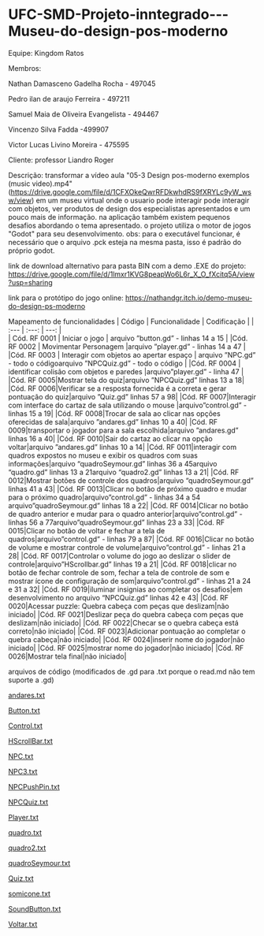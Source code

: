 # UFC-SMD-Projeto-inntegrado---Museu-do-design-pos-moderno

Equipe: Kingdom Ratos


Membros:

  Nathan Damasceno Gadelha Rocha - 497045
  
  Pedro ilan de araujo Ferreira - 497211
  
  Samuel Maia de Oliveira Evangelista - 494467
  
  Vincenzo Silva Fadda -499907
  
  Victor Lucas Livino Moreira - 475595
  
Cliente: professor Liandro Roger

Descrição: transformar a vídeo aula "05-3 Design pos-moderno exemplos (music video).mp4"(https://drive.google.com/file/d/1CFXOkeQwrRFDkwhdRS9fXRYLc9yW_wsw/view) em um museu virtual onde o usuario pode interagir pode interagir com objetos, ver produtos de design dos especialistas apresentados e um pouco mais de informação. na aplicação também existem pequenos desafios abordando o tema apresentado. o projeto utiliza o motor de jogos "Godot" para seu desenvolvimento.
obs: para o executável funcionar, é necessário que o arquivo .pck esteja na mesma pasta, isso é padrão do próprio godot.

link de download alternativo para pasta BIN com a demo .EXE do projeto: https://drive.google.com/file/d/1lmxr1KVG8peapWo6L6r_X_O_fXcitq5A/view?usp=sharing

link para o protótipo do jogo online: https://nathandgr.itch.io/demo-museu-do-design-ps-moderno



Mapeamento de funcionalidades
|  Código               |  Funcionalidade                |                    Codificação                  |
| :---                 |            :---:                |                           ---:                  |  
| Cód. RF 0001        |     Iniciar o jogo               |       arquivo ”button.gd” - linhas 14 a 15      |
|Cód. RF 0002 | Movimentar Personagem    |arquivo ”player.gd” - linhas 14 a 47  |   
|Cód. RF 0003   |  Interagir com objetos ao apertar espaço    |   arquivo ”NPC.gd” - todo o códigoarquivo ”NPCQuiz.gd” - todo o código         |
|Cód. RF 0004    |   identificar colisão com objetos e paredes |arquivo”player.gd” - linha 47 |
|Cód. RF 0005|Mostrar tela do quiz|arquivo ”NPCQuiz.gd” linhas 13 a 18|
|Cód. RF 0006|Verificar se a resposta fornecida é a correta e gerar pontuação do quiz|arquivo ”Quiz.gd” linhas 57 a 98|
|Cód. RF 0007|Interagir com interface do cartaz de sala utilizando o mouse |arquivo”control.gd” - linhas 15 a 19|
|Cód. RF 0008|Trocar de sala ao clicar nas opções oferecidas de sala|arquivo ”andares.gd” linhas 10 a 40|
|Cód. RF 0009|transportar o jogador para a sala escolhida|arquivo ”andares.gd” linhas 16 a 40|
|Cód. RF 0010|Sair do cartaz ao clicar na opção voltar|arquivo ”andares.gd” linhas 10 a 14|
|Cód. RF 0011|interagir com quadros expostos no museu e exibir os quadros com suas informações|arquivo “quadroSeymour.gd” linhas 36 a 45arquivo “quadro.gd” linhas 13 a 21arquivo “quadro2.gd” linhas 13 a 21|
|Cód. RF 0012|Mostrar botões de controle dos quadros|arquivo “quadroSeymour.gd” linhas 41 a 43|
|Cód. RF 0013|Clicar no botão de próximo quadro e mudar para o próximo quadro|arquivo”control.gd” - linhas 34 a 54 arquivo”quadroSeymour.gd” linhas 18 a 22|
|Cód. RF 0014|Clicar no botão de quadro anterior e mudar para o quadro anterior|arquivo”control.gd” - linhas 56 a 77arquivo”quadroSeymour.gd” linhas 23 a 33|
|Cód. RF 0015|Clicar no botão de voltar e fechar a tela de quadros|arquivo”control.gd” - linhas 79 a 87|
|Cód. RF 0016|Clicar no botão de volume e mostrar controle de volume|arquivo”control.gd” - linhas 21 a 28|
|Cód. RF 0017|Controlar o volume do jogo ao deslizar o slider de controle|arquivo”HScrollbar.gd” linhas 19 a 21|
|Cód. RF 0018|clicar no botão de fechar controle de som, fechar a tela de controle de som e mostrar ícone de configuração de som|arquivo”control.gd” - linhas 21 a 24 e 31 a 32|
|Cód. RF 0019|iluminar insignias ao completar os desafios|em desenvolvimento no arquivo “NPCQuiz.gd” linhas 42 e 43|
|Cód. RF 0020|Acessar puzzle: Quebra cabeça com peças que deslizam|não iniciado|
|Cód. RF 0021|Deslizar peça do quebra cabeça com peças que deslizam|não iniciado|
|Cód. RF 0022|Checar se o quebra cabeça está correto|não iniciado|
|Cód. RF 0023|Adicionar pontuação ao completar o quebra cabeça|não iniciado|
|Cód. RF 0024|inserir nome do jogador|não iniciado|
|Cód. RF 0025|mostrar nome do jogador|não iniciado|
|Cód. RF 0026|Mostrar tela final|não iniciado|





arquivos de código (modificados de .gd para .txt porque o read.md não tem suporte a .gd)


[andares.txt](https://github.com/KingdomRatos/UFC-SMD-Projeto-inntegrado---Museu-do-design-pos-moderno/files/7850520/andares.txt)

[Button.txt](https://github.com/KingdomRatos/UFC-SMD-Projeto-inntegrado---Museu-do-design-pos-moderno/files/7850521/Button.txt)

[Control.txt](https://github.com/KingdomRatos/UFC-SMD-Projeto-inntegrado---Museu-do-design-pos-moderno/files/7850522/Control.txt)

[HScrollBar.txt](https://github.com/KingdomRatos/UFC-SMD-Projeto-inntegrado---Museu-do-design-pos-moderno/files/7850523/HScrollBar.txt)

[NPC.txt](https://github.com/KingdomRatos/UFC-SMD-Projeto-inntegrado---Museu-do-design-pos-moderno/files/7850524/NPC.txt)

[NPC3.txt](https://github.com/KingdomRatos/UFC-SMD-Projeto-inntegrado---Museu-do-design-pos-moderno/files/7850525/NPC3.txt)

[NPCPushPin.txt](https://github.com/KingdomRatos/UFC-SMD-Projeto-inntegrado---Museu-do-design-pos-moderno/files/7850526/NPCPushPin.txt)

[NPCQuiz.txt](https://github.com/KingdomRatos/UFC-SMD-Projeto-inntegrado---Museu-do-design-pos-moderno/files/7850527/NPCQuiz.txt)

[Player.txt](https://github.com/KingdomRatos/UFC-SMD-Projeto-inntegrado---Museu-do-design-pos-moderno/files/7850528/Player.txt)

[quadro.txt](https://github.com/KingdomRatos/UFC-SMD-Projeto-inntegrado---Museu-do-design-pos-moderno/files/7850529/quadro.txt)

[quadro2.txt](https://github.com/KingdomRatos/UFC-SMD-Projeto-inntegrado---Museu-do-design-pos-moderno/files/7850530/quadro2.txt)

[quadroSeymour.txt](https://github.com/KingdomRatos/UFC-SMD-Projeto-inntegrado---Museu-do-design-pos-moderno/files/7850531/quadroSeymour.txt)

[Quiz.txt](https://github.com/KingdomRatos/UFC-SMD-Projeto-inntegrado---Museu-do-design-pos-moderno/files/7850532/Quiz.txt)

[somicone.txt](https://github.com/KingdomRatos/UFC-SMD-Projeto-inntegrado---Museu-do-design-pos-moderno/files/7850533/somicone.txt)

[SoundButton.txt](https://github.com/KingdomRatos/UFC-SMD-Projeto-inntegrado---Museu-do-design-pos-moderno/files/7850534/SoundButton.txt)

[Voltar.txt](https://github.com/KingdomRatos/UFC-SMD-Projeto-inntegrado---Museu-do-design-pos-moderno/files/7850535/Voltar.txt)








